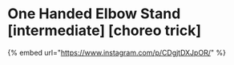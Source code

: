 # One Handed Elbow Stand \[intermediate] \[choreo trick]

{% embed url="https://www.instagram.com/p/CDgjtDXJpOR/" %}

